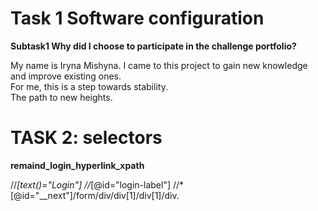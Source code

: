 # Task 1 Software configuration

**Subtask1 Why did I choose to participate in the challenge portfolio?**

My name is Iryna Mishyna.
I came to this project to gain new knowledge and improve existing ones.  
For me, this is a step towards stability.  
The path to new heights.


# TASK 2: selectors

**remaind_login_hyperlink_xpath**

//*[text()="Login"]
//*[@id="login-label"]
//*[@id="__next"]/form/div/div[1]/div[1]/div.
